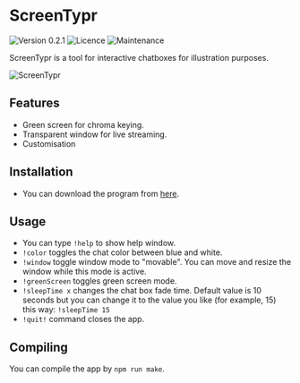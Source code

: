 # ScreenTypr
![Version 0.2.1](https://img.shields.io/badge/version-0.2.1-blue) ![Licence](https://img.shields.io/badge/Licence-MIT-green) ![Maintenance](https://img.shields.io/maintenance/yes/2023)

ScreenTypr is a tool for interactive chatboxes for illustration purposes.

![ScreenTypr](https://i.ibb.co/Y7QHWrt/1.jpg)

## Features
* Green screen for chroma keying.
* Transparent window for live streaming.
* Customisation

## Installation
* You can download the program from [here](https://www.google.com).

## Usage
* You can type `!help` to show help window.
* `!color` toggles the chat color between blue and white.
* `!window` toggle window mode to "movable". You can move and resize the window while this mode is active.
* `!greenScreen` toggles green screen mode.
* `!sleepTime x` changes the chat box fade time. Default value is 10 seconds but you can change it to the value you like (for example, 15) this way: `!sleepTime 15`
* `!quit!` command closes the app.

## Compiling
You can compile the app by `npm run make`.
